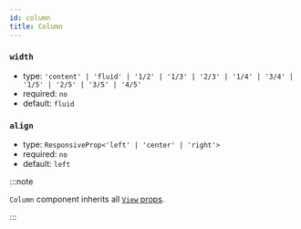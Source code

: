 ```yaml
---
id: column
title: Column
---
```


### `width`

- type: `'content' | 'fluid' | '1/2' | '1/3' | '2/3' | '1/4' | '3/4' | '1/5' | '2/5' | '3/5' | '4/5'`
- required: `no`
- default: `fluid`

### `align`

- type: `ResponsiveProp<'left' | 'center' | 'right'>`
- required: `no`
- default: `left`

:::note

`Column` component inherits all [`View` props](https://reactnative.dev/docs/view).

:::
